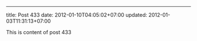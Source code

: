 ---
title: Post 433
date: 2012-01-10T04:05:02+07:00
updated: 2012-01-03T11:31:13+07:00

This is content of post 433